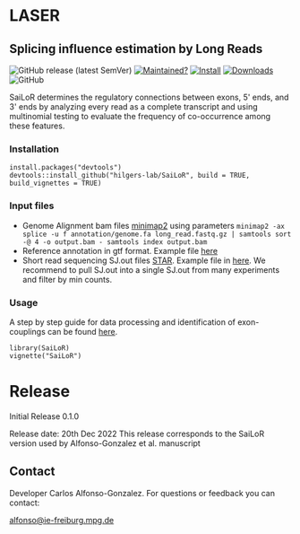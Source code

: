 # LASER
## Splicing influence estimation by Long Reads
<!-- badges: start -->

![GitHub release (latest SemVer)](https://img.shields.io/github/v/release/hilgers-lab/SaiLoR)
[![Maintained?](https://img.shields.io/badge/Maintained%3F-Yes-brightgreen)](https://github.com/hilgers-lab/SaiLoR/graphs/contributors)
[![Install](https://img.shields.io/badge/Install-Github-brightgreen)](#installation)
[![Downloads](https://img.shields.io/github/downloads/hilgers-lab/SaiLoR/total)]()
![GitHub](https://img.shields.io/github/license/hilgers-lab/SaiLoR)
<!-- badges: end -->

SaiLoR determines the regulatory connections between exons, 5' ends, and 3' ends by analyzing every read as a complete transcript and using multinomial testing to evaluate the frequency of co-occurrence among these features. 


### Installation

```
install.packages("devtools")
devtools::install_github("hilgers-lab/SaiLoR", build = TRUE, build_vignettes = TRUE)
```
### Input files 
  * Genome Alignment bam files [minimap2](https://github.com/lh3/minimap2) using parameters `minimap2 -ax splice -u f annotation/genome.fa long_read.fastq.gz | samtools sort -@ 4 -o output.bam - samtools index output.bam`
  * Reference annotation in gtf format. Example file [here](https://github.com/hilgers-lab/SaiLoR/blob/master/inst/exdata/dm6.annot.gtf.gz) 
  * Short read sequencing SJ.out files [STAR](https://github.com/alexdobin/STAR). Example file in [here](https://github.com/hilgers-lab/SaiLoR/blob/master/inst/exdata/short_read_junctions.SJ.out.tab). We recommend to pull SJ.out into a single SJ.out from many experiments and filter by min counts. 
  
### Usage
A step by step guide for data processing and identification of exon-couplings can be found 
[here](https://hilgers-lab.github.io/SaiLoR/docs/SaiLoR.html).

```
library(SaiLoR)
vignette("SaiLoR")
```


# Release 

Initial Release 0.1.0

Release date: 20th Dec 2022
This release corresponds to the SaiLoR version used by Alfonso-Gonzalez et al. manuscript

## Contact

Developer Carlos Alfonso-Gonzalez. For questions or feedback you can contact:

alfonso@ie-freiburg.mpg.de
